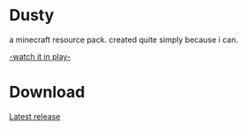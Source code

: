 # Dusty
a minecraft resource pack. created quite simply because i can.

[-watch it in play-](https://youtu.be/8lhLIAVqMM0)
# Download
[Latest release](https://github.com/SurvivalGuy52/Dusty/releases/latest)
